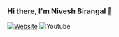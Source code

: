 ### Hi there, I'm Nivesh Birangal 👋

[![Website](https://img.shields.io/website?label=niveshb.com.com&style=for-the-badge&url=https%3A%2F%2Fniveshb.com)](https://niveshb.com)
![Youtube](https://img.shields.io/youtube/views/udY540zICDY?style=social)